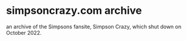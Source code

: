 # simpsoncrazy.com archive
an archive of the Simpsons fansite, Simpson Crazy, which shut down on October 2022.
